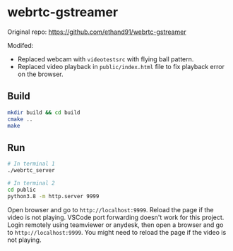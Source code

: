 # webrtc-gstreamer

Original repo: <https://github.com/ethand91/webrtc-gstreamer>

Modifed:

- Replaced webcam with `videotestsrc` with flying ball pattern.
- Replaced video playback in `public/index.html` file to fix playback error on the browser.

## Build

```bash
mkdir build && cd build
cmake ..
make
```

## Run

```bash
# In terminal 1
./webrtc_server 

# In terminal 2
cd public
python3.8 -m http.server 9999
```

Open browser and go to `http://localhost:9999`. Reload the page if the video is not playing. VSCode port forwarding doesn't work for this project. Login remotely using teamviewer or anydesk, then open a browser and go to `http://localhost:9999`. You might need to reload the page if the video is not playing. 